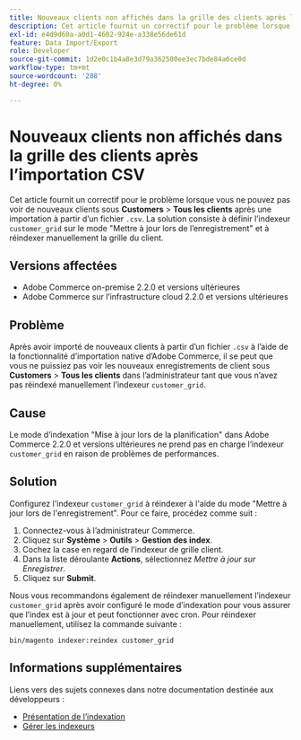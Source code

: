 ```yaml
---
title: Nouveaux clients non affichés dans la grille des clients après l’importation CSV
description: Cet article fournit un correctif pour le problème lorsque vous ne pouvez pas voir de nouveaux clients sous **Customers** &gt; **Tous les clients** après une importation à partir d’un fichier `.csv`. La solution consiste à définir l’indexeur `customer_grid` sur le mode "Mise à jour lors de l’enregistrement" et à réindexer manuellement la grille du client.
exl-id: e4d9d60a-a0d1-4602-924e-a338e56de61d
feature: Data Import/Export
role: Developer
source-git-commit: 1d2e0c1b4a8e3d79a362500ee3ec7bde84a6ce0d
workflow-type: tm+mt
source-wordcount: '288'
ht-degree: 0%

---
```


# Nouveaux clients non affichés dans la grille des clients après l’importation CSV

Cet article fournit un correctif pour le problème lorsque vous ne pouvez pas voir de nouveaux clients sous **Customers** > **Tous les clients** après une importation à partir d’un fichier `.csv`. La solution consiste à définir l’indexeur `customer_grid` sur le mode &quot;Mettre à jour lors de l’enregistrement&quot; et à réindexer manuellement la grille du client.

## Versions affectées

* Adobe Commerce on-premise 2.2.0 et versions ultérieures
* Adobe Commerce sur l’infrastructure cloud 2.2.0 et versions ultérieures

## Problème

Après avoir importé de nouveaux clients à partir d’un fichier `.csv` à l’aide de la fonctionnalité d’importation native d’Adobe Commerce, il se peut que vous ne puissiez pas voir les nouveaux enregistrements de client sous **Customers** > **Tous les clients** dans l’administrateur tant que vous n’avez pas réindexé manuellement l’indexeur `customer_grid`.

## Cause

Le mode d’indexation &quot;Mise à jour lors de la planification&quot; dans Adobe Commerce 2.2.0 et versions ultérieures ne prend pas en charge l’indexeur `customer_grid` en raison de problèmes de performances.

## Solution

Configurez l&#39;indexeur `customer_grid` à réindexer à l&#39;aide du mode &quot;Mettre à jour lors de l&#39;enregistrement&quot;. Pour ce faire, procédez comme suit :

1. Connectez-vous à l’administrateur Commerce.
1. Cliquez sur **Système** > **Outils** > **Gestion des index**.
1. Cochez la case en regard de l’indexeur de grille client.
1. Dans la liste déroulante **Actions**, sélectionnez *Mettre à jour sur Enregistrer*.
1. Cliquez sur **Submit**.

Nous vous recommandons également de réindexer manuellement l’indexeur `customer_grid` après avoir configuré le mode d’indexation pour vous assurer que l’index est à jour et peut fonctionner avec cron. Pour réindexer manuellement, utilisez la commande suivante :

`bin/magento indexer:reindex customer_grid`

## Informations supplémentaires

Liens vers des sujets connexes dans notre documentation destinée aux développeurs :

* [Présentation de l’indexation](https://devdocs.magento.com/guides/v2.3/extension-dev-guide/indexing.html)
* [Gérer les indexeurs](https://devdocs.magento.com/guides/v2.3/config-guide/cli/config-cli-subcommands-index.html)
